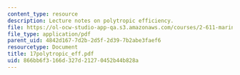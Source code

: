 ```yaml
---
content_type: resource
description: Lecture notes on polytropic efficiency.
file: https://ol-ocw-studio-app-qa.s3.amazonaws.com/courses/2-611-marine-power-and-propulsion-fall-2006/866bb6f3166d327d21270452b44b828a_17polytropic_eff.pdf
file_type: application/pdf
parent_uid: 4842d167-7d2b-2d5f-2d39-7b2abe3faef6
resourcetype: Document
title: 17polytropic_eff.pdf
uid: 866bb6f3-166d-327d-2127-0452b44b828a
---
```

